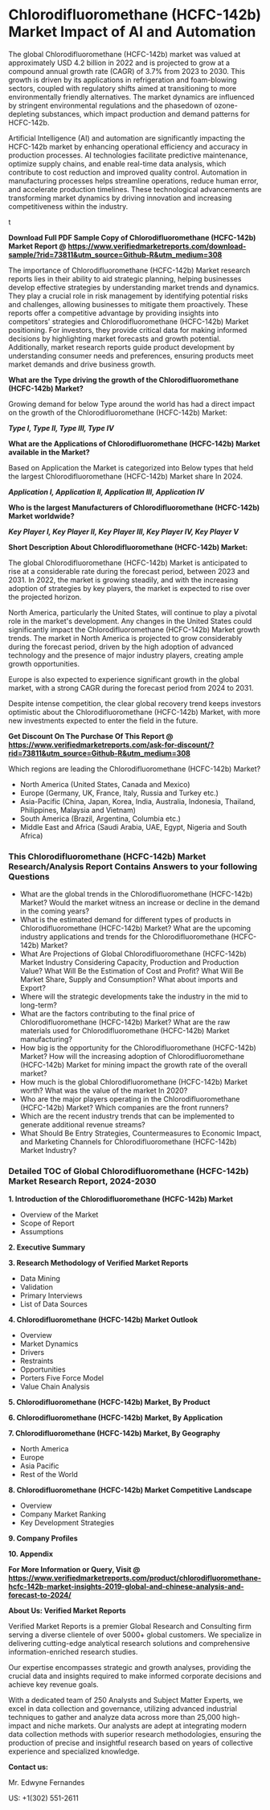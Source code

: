 <meta name="title" content="Global Chlorodifluoromethane (HCFC-142b) Market Impact of AI and Automation"><meta name="description" content="The global Chlorodifluoromethane (HCFC-142b) market was valued at approximately USD 4.2 billion in 2022 and is projected to grow at a compound annual growth rate (CAGR"><meta name="title" content="Chlorodifluoromethane (HCFC-142b) Market Size, Share, Scope, Trends, Growth, Opportunities, Analysis, Forecast"><h1>Chlorodifluoromethane (HCFC-142b) Market Impact of AI and Automation</h1><p>The global Chlorodifluoromethane (HCFC-142b) market was valued at approximately USD 4.2 billion in 2022 and is projected to grow at a compound annual growth rate (CAGR) of 3.7% from 2023 to 2030. This growth is driven by its applications in refrigeration and foam-blowing sectors, coupled with regulatory shifts aimed at transitioning to more environmentally friendly alternatives. The market dynamics are influenced by stringent environmental regulations and the phasedown of ozone-depleting substances, which impact production and demand patterns for HCFC-142b.</p><p>Artificial Intelligence (AI) and automation are significantly impacting the HCFC-142b market by enhancing operational efficiency and accuracy in production processes. AI technologies facilitate predictive maintenance, optimize supply chains, and enable real-time data analysis, which contribute to cost reduction and improved quality control. Automation in manufacturing processes helps streamline operations, reduce human error, and accelerate production timelines. These technological advancements are transforming market dynamics by driving innovation and increasing competitiveness within the industry.</p>t</p><p id="" class=""><strong>Download Full PDF Sample Copy of Chlorodifluoromethane (HCFC-142b) Market Report @ <a href="https://www.verifiedmarketreports.com/download-sample/?rid=73811&utm_source=Github-R&utm_medium=308" target="_blank">https://www.verifiedmarketreports.com/download-sample/?rid=73811&utm_source=Github-R&utm_medium=308</a></strong></p><p>The importance of&nbsp;Chlorodifluoromethane (HCFC-142b) Market research reports lies in their ability to aid strategic planning, helping businesses develop effective strategies by understanding market trends and dynamics. They play a crucial role in risk management by identifying potential risks and challenges, allowing businesses to mitigate them proactively. These reports offer a competitive advantage by providing insights into competitors' strategies and Chlorodifluoromethane (HCFC-142b) Market positioning. For investors, they provide critical data for making informed decisions by highlighting market forecasts and growth potential. Additionally, market research reports guide product development by understanding consumer needs and preferences, ensuring products meet market demands and drive business growth.</p><p><strong>What are the&nbsp;Type driving the growth of the Chlorodifluoromethane (HCFC-142b) Market?</strong></p><p id="" class="">Growing demand for below Type around the world has had a direct impact on the growth of the Chlorodifluoromethane (HCFC-142b) Market:</p><em><strong>Type I, Type II, Type III, Type IV</strong></em></p><strong>What are the&nbsp;Applications&nbsp;of Chlorodifluoromethane (HCFC-142b) Market available in the Market?</strong></p><p id="" class="">Based on Application the Market is categorized into Below types that held the largest Chlorodifluoromethane (HCFC-142b) Market share In 2024.</p><em><strong>Application I, Application II, Application III, Application IV</strong></em></p><strong>Who is the largest Manufacturers of Chlorodifluoromethane (HCFC-142b) Market worldwide?</strong></p><p><em><strong>Key Player I, Key Player II, Key Player III, Key Player IV, Key Player V</strong></em></p><p id="" class=""><strong>Short Description About Chlorodifluoromethane (HCFC-142b) Market:</strong></p><p>The global Chlorodifluoromethane (HCFC-142b) Market is anticipated to rise at a considerable rate during the forecast period, between 2023 and 2031. In 2022, the market is growing steadily, and with the increasing adoption of strategies by key players, the market is expected to rise over the projected horizon.</p><p>North America, particularly the United States, will continue to play a pivotal role in the market's development. Any changes in the United States could significantly impact the Chlorodifluoromethane (HCFC-142b) Market growth trends. The market in North America is projected to grow considerably during the forecast period, driven by the high adoption of advanced technology and the presence of major industry players, creating ample growth opportunities.</p><p>Europe is also expected to experience significant growth in the global market, with a strong CAGR during the forecast period from 2024 to 2031.</p><p>Despite intense competition, the clear global recovery trend keeps investors optimistic about the Chlorodifluoromethane (HCFC-142b) Market, with more new investments expected to enter the field in the future.</p><p id="" class=""><strong>Get Discount On The Purchase Of This Report @ <a href="https://www.verifiedmarketreports.com/ask-for-discount/?rid=73811&utm_source=Github-R&utm_medium=308" target="_blank">https://www.verifiedmarketreports.com/ask-for-discount/?rid=73811&utm_source=Github-R&utm_medium=308</a></strong></p>Which regions are leading the Chlorodifluoromethane (HCFC-142b) Market?</p><ul><li>North America (United States, Canada and Mexico)</li><li>Europe (Germany, UK, France, Italy, Russia and Turkey etc.)</li><li>Asia-Pacific (China, Japan, Korea, India, Australia, Indonesia, Thailand, Philippines, Malaysia and Vietnam)</li><li>South America (Brazil, Argentina, Columbia etc.)</li><li>Middle East and Africa (Saudi Arabia, UAE, Egypt, Nigeria and South Africa)</li></ul><h3 id="" class="">This Chlorodifluoromethane (HCFC-142b) Market Research/Analysis Report Contains Answers to your following Questions</h3><ul><li>What are the global trends in the Chlorodifluoromethane (HCFC-142b) Market? Would the market witness an increase or decline in the demand in the coming years?</li><li>What is the estimated demand for different types of products in Chlorodifluoromethane (HCFC-142b) Market? What are the upcoming industry applications and trends for the Chlorodifluoromethane (HCFC-142b) Market?</li><li>What Are Projections of Global Chlorodifluoromethane (HCFC-142b) Market Industry Considering Capacity, Production and Production Value? What Will Be the Estimation of Cost and Profit? What Will Be Market Share, Supply and Consumption? What about imports and Export?</li><li>Where will the strategic developments take the industry in the mid to long-term?</li><li>What are the factors contributing to the final price of Chlorodifluoromethane (HCFC-142b) Market? What are the raw materials used for Chlorodifluoromethane (HCFC-142b) Market manufacturing?</li><li>How big is the opportunity for the Chlorodifluoromethane (HCFC-142b) Market? How will the increasing adoption of Chlorodifluoromethane (HCFC-142b) Market for mining impact the growth rate of the overall market?</li><li>How much is the global Chlorodifluoromethane (HCFC-142b) Market worth? What was the value of the market In 2020?</li><li>Who are the major players operating in the Chlorodifluoromethane (HCFC-142b) Market? Which companies are the front runners?</li><li>Which are the recent industry trends that can be implemented to generate additional revenue streams?</li><li>What Should Be Entry Strategies, Countermeasures to Economic Impact, and Marketing Channels for Chlorodifluoromethane (HCFC-142b) Market Industry?</li></ul><h3 id="" class="">Detailed TOC of Global Chlorodifluoromethane (HCFC-142b) Market Research Report, 2024-2030</h3><p id="" class=""><strong>1. Introduction of the Chlorodifluoromethane (HCFC-142b) Market</strong></p><ul><li>Overview of the Market</li><li>Scope of Report</li><li>Assumptions</li></ul><p id="" class=""><strong>2. Executive Summary</strong></p><p id="" class=""><strong>3. Research Methodology of Verified Market Reports</strong></p><ul><li>Data Mining</li><li>Validation</li><li>Primary Interviews</li><li>List of Data Sources</li></ul><p id="" class=""><strong>4. Chlorodifluoromethane (HCFC-142b) Market Outlook</strong></p><ul><li>Overview</li><li>Market Dynamics</li><li>Drivers</li><li>Restraints</li><li>Opportunities</li><li>Porters Five Force Model</li><li>Value Chain Analysis</li></ul><p id="" class=""><strong>5. Chlorodifluoromethane (HCFC-142b) Market, By Product</strong></p><p id="" class=""><strong>6. Chlorodifluoromethane (HCFC-142b) Market, By Application</strong></p><p id="" class=""><strong>7. Chlorodifluoromethane (HCFC-142b) Market, By Geography</strong></p><ul><li>North America</li><li>Europe</li><li>Asia Pacific</li><li>Rest of the World</li></ul><p id="" class=""><strong>8. Chlorodifluoromethane (HCFC-142b) Market Competitive Landscape</strong></p><ul><li>Overview</li><li>Company Market Ranking</li><li>Key Development Strategies</li></ul><p id="" class=""><strong>9. Company Profiles</strong></p><p id="" class=""><strong>10. Appendix</strong></p><p id="" class=""><strong>For More Information or Query, Visit @ <a href="https://www.verifiedmarketreports.com/product/chlorodifluoromethane-hcfc-142b-market-insights-2019-global-and-chinese-analysis-and-forecast-to-2024/" target="_blank">https://www.verifiedmarketreports.com/product/chlorodifluoromethane-hcfc-142b-market-insights-2019-global-and-chinese-analysis-and-forecast-to-2024/</a></strong></p><p id="" class=""><strong>About Us: Verified Market Reports</strong></p><p id="" class="">Verified Market Reports is a premier Global Research and Consulting firm serving a diverse clientele of over 5000+ global customers. We specialize in delivering cutting-edge analytical research solutions and comprehensive information-enriched research studies.</p><p id="" class="">Our expertise encompasses strategic and growth analyses, providing the crucial data and insights required to make informed corporate decisions and achieve key revenue goals.</p><p id="" class="">With a dedicated team of 250 Analysts and Subject Matter Experts, we excel in data collection and governance, utilizing advanced industrial techniques to gather and analyze data across more than 25,000 high-impact and niche markets. Our analysts are adept at integrating modern data collection methods with superior research methodologies, ensuring the production of precise and insightful research based on years of collective experience and specialized knowledge.</p><p id="" class=""><strong>Contact us:</strong></p><p id="" class="">Mr. Edwyne Fernandes</p><p id="" class="">US: +1(302) 551-2611</p>